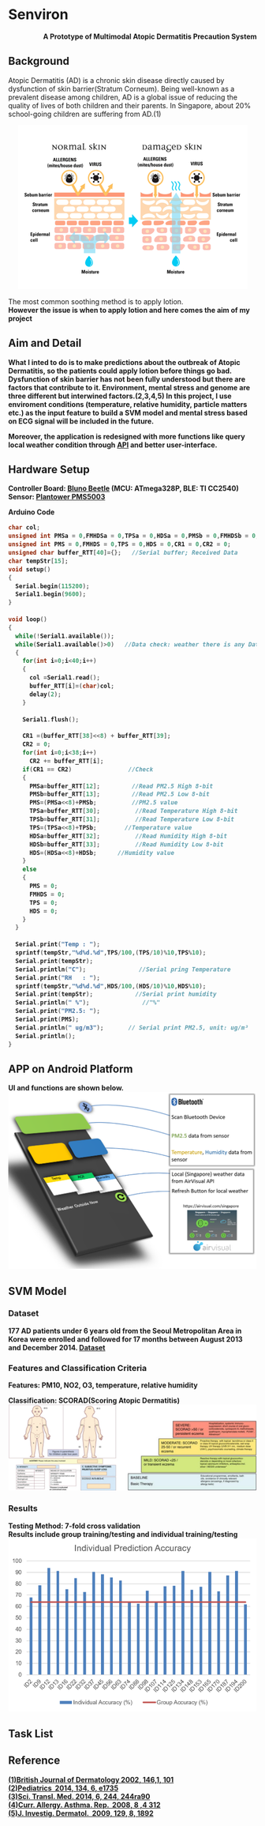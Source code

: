 # Senviron <br/>
<p align="right">
<b>A Prototype of Multimodal Atopic Dermatitis Precaution System</b>
</p>

## Background <br/>
Atopic Dermatitis (AD) is a chronic skin disease directly caused by dysfunction of skin barrier(Stratum Corneum). Being well-known as a prevalent disease among children, AD is a global issue of reducing the quality of lives of both children and their parents. In Singapore, about 20% school-going children are suffering from AD.(1)
<p align="center"> 
  <img src="img/symptom.png">
</p>
The most common soothing method is to apply lotion.<br/>
<b>However the issue is when to apply lotion and here comes the aim of my project<b/><br/>

## Aim and Detail <br/>
What I inted to do is to make predictions about the outbreak of Atopic Dermatitis, so the patients could apply lotion before things go bad.<br/>
Dysfunction of skin barrier has not been fully understood but there are factors that contribute to it. Environment, mental stress and genome are three different but interwined factors.(2,3,4,5) In this project, I use enviroment conditions (temperature, relative humidity, particle matters etc.) as the input feature to build a SVM model and mental stress based on ECG signal will be included in the future.<br/>

Moreover, the application is redesigned with more functions like query local weather condition through [API](https://www.airvisual.com/api) and better user-interface.

## Hardware Setup <br/>
Controller Board: [Bluno Beetle](https://www.dfrobot.com/product-1259.html) (MCU: ATmega328P, BLE: TI CC2540)<br/>
Sensor: [Plantower PMS5003](https://www.dfrobot.com/product-1612.html)<br/>

Arduino Code 

```C
char col;
unsigned int PMSa = 0,FMHDSa = 0,TPSa = 0,HDSa = 0,PMSb = 0,FMHDSb = 0,TPSb = 0,HDSb = 0;
unsigned int PMS = 0,FMHDS = 0,TPS = 0,HDS = 0,CR1 = 0,CR2 = 0;
unsigned char buffer_RTT[40]={};   //Serial buffer; Received Data
char tempStr[15];
void setup() 
{
  Serial.begin(115200);
  Serial1.begin(9600);
}

void loop() 
{
  while(!Serial1.available());
  while(Serial1.available()>0)   //Data check: weather there is any Data in Serial1
  {
    for(int i=0;i<40;i++)
    {
      col =Serial1.read();
      buffer_RTT[i]=(char)col;
      delay(2);
    }

    Serial1.flush();

    CR1 =(buffer_RTT[38]<<8) + buffer_RTT[39];
    CR2 = 0;
    for(int i=0;i<38;i++)
      CR2 += buffer_RTT[i];
    if(CR1 == CR2)                //Check
    {
      PMSa=buffer_RTT[12];         //Read PM2.5 High 8-bit
      PMSb=buffer_RTT[13];         //Read PM2.5 Low 8-bit
      PMS=(PMSa<<8)+PMSb;          //PM2.5 value
      TPSa=buffer_RTT[30];          //Read Temperature High 8-bit
      TPSb=buffer_RTT[31];          //Read Temperature Low 8-bit
      TPS=(TPSa<<8)+TPSb;        //Temperature value
      HDSa=buffer_RTT[32];          //Read Humidity High 8-bit
      HDSb=buffer_RTT[33];          //Read Humidity Low 8-bit
      HDS=(HDSa<<8)+HDSb;      //Humidity value
    }
    else
    {
      PMS = 0;
      FMHDS = 0;
      TPS = 0;
      HDS = 0;
    }
  }

  Serial.print("Temp : ");
  sprintf(tempStr,"%d%d.%d",TPS/100,(TPS/10)%10,TPS%10);
  Serial.print(tempStr);  
  Serial.println("C");               //Serial pring Temperature
  Serial.print("RH   : "); 
  sprintf(tempStr,"%d%d.%d",HDS/100,(HDS/10)%10,HDS%10);              
  Serial.print(tempStr);            //Serial print humidity
  Serial.println(" %");               //"%"
  Serial.print("PM2.5: ");
  Serial.print(PMS);            
  Serial.println(" ug/m3");       // Serial print PM2.5, unit: ug/m³
  Serial.println(); 
}
```
## APP on Android Platform <br/>
UI and functions are shown below.
![demo](img/demo.png) <br/>
## SVM Model 
### Dataset <br/>
177 AD patients under 6 years old from the Seoul Metropolitan Area in Korea were enrolled and followed for 17 months between August 2013 and December 2014. [Dataset](https://zenodo.org/record/56248#.W1DKJ9IzaUk)<br/>
### Features and Classification Criteria<br/>
Features: PM10, NO2, O3, temperature, relative humidity

Classification: SCORAD(Scoring Atopic Dermatitis)
![scorad](img/scorad.png)<br/>
### Results<br/>
Testing Method: 7-fold cross validation<br/>
Results include group training/testing and individual training/testing<br/>
![pred](img/prediction.png)<br/>

## Task List

## Reference
[(1)British Journal of Dermatology 2002, 146,1, 101](https://onlinelibrary.wiley.com/doi/abs/10.1046/j.1365-2133.2002.04566.x)<br/>
[(2)Pediatrics  2014, 134, 6, e1735](http://pediatrics.aappublications.org/content/134/6/e1735.long)<br/>
[(3)Sci. Transl. Med. 2014, 6, 244, 244ra90](http://stm.sciencemag.org/content/6/244/244ra90)<br/>
[(4)Curr. Allergy. Asthma. Rep.  2008, 8 ,4 312](https://www.ncbi.nlm.nih.gov/pubmed/18606083)<br/>
[(5)J. Investig. Dermatol.  2009, 129, 8, 1892](https://www.jidonline.org/article/S0022-202X(15)34442-0/fulltext)
